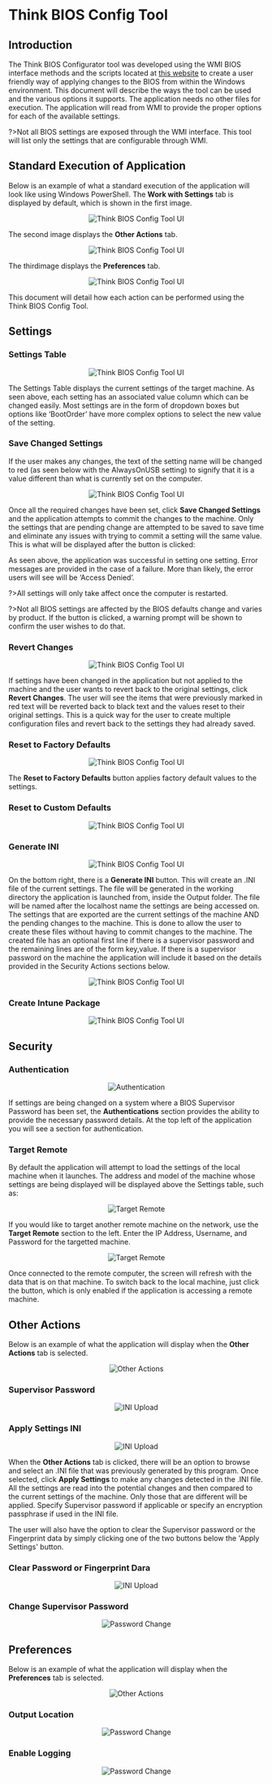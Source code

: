 # Think BIOS Config Tool

## Introduction

The Think BIOS Configurator tool was developed using the WMI BIOS interface methods and the scripts located at [this website](http://support.lenovo.com/us/en/documents/ht100612) <!--change the link here once new one is available--> to create a user friendly way of applying changes to the BIOS from within the Windows environment. This document will describe the ways the tool can be used and the various options it supports. The application needs no other files for execution. The application will read from WMI to provide the proper options for each of the available settings.

?>Not all BIOS settings are exposed through the WMI interface.  This tool will list only the settings that are configurable through WMI.</i>

## Standard Execution of Application
Below is an example of what a standard execution of the application will look like using Windows PowerShell. The **Work with Settings** tab is displayed by default, which is shown in the first image. 

<div style="text-align:center;">

![Think BIOS Config Tool UI](../img/reference/tbct_ps/tbctps1.png)
</div>

The second image displays the **Other Actions** tab.

<div style="text-align:center;">

![Think BIOS Config Tool UI](../img/reference/tbct_ps/tbctpsoa.png)
</div>

The thirdimage displays the **Preferences** tab.

<div style="text-align:center;">

![Think BIOS Config Tool UI](../img/reference/tbct_ps/tbctpspref.png)
</div>

This document will detail how each action can be performed using the Think BIOS Config Tool. 

## Settings

<!-- Insert Image here-->

### Settings Table 
<div style="text-align:center;">

![Think BIOS Config Tool UI](../img/reference/tbct_ps/tbctps1_2.png)
</div>

The Settings Table displays the current settings of the target machine. As seen above, each setting has an associated value column which can be changed easily. Most settings are in the form of dropdown boxes but options like ‘BootOrder’ have more complex options to select the new value of the setting. 

### Save Changed Settings <!-- {docsify-ignore} -->

If the user makes any changes, the text of the setting name will be changed to red (as seen below with the AlwaysOnUSB setting) to signify that it is a value different than what is currently set on the computer.

<div style="text-align:center;">

![Think BIOS Config Tool UI](../img/reference/tbct_ps/tbctps1_1.png)
</div>

Once all the required changes have been set, click **Save Changed Settings** and the application attempts to commit the changes to the machine. Only the settings that are pending change are attempted to be saved to save time and eliminate any issues with trying to commit a setting will the same value. This is what will be displayed after the button is clicked:

<!-- add message box of saved chnages here -->

As seen above, the application was successful in setting one setting. Error messages are provided in the case of a failure. More than likely, the error users will see will be ‘Access Denied’.

?>All settings will only take affect once the computer is restarted.

<!-- Is the bwlow paragraph and image still true? -->
<!--If a user closes the application with changes pending, a message will be displayed that there were pending changes. Unfortunately, there is a bug in Microsoft’s code that makes it so the closing of the application cannot be stopped once it is started.

<div style="text-align:center;padding-bottom:40px;padding-top:40px">

![Pending changes](../img/reference/tbct/tbct10.png)
</div>
-->

?>Not all BIOS settings are affected by the BIOS defaults change and varies by product. If the button is clicked, a warning prompt will be shown to confirm the user wishes to do that.

### Revert Changes <!-- {docsify-ignore} -->

<div style="text-align:center;">

![Think BIOS Config Tool UI](../img/reference/tbct_ps/tbctpsrevert_changes.png)
</div>

If settings have been changed in the application but not applied to the machine and the user wants to revert back to the original settings, click **Revert Changes**. <!-- make sure this is correct--> The user will see the items that were previously marked in red text will be reverted back to black text and the values reset to their original settings. This is a quick way for the user to create multiple configuration files and revert back to the settings they had already saved.

### Reset to Factory Defaults <!-- {docsify-ignore} -->

<div style="text-align:center;">

![Think BIOS Config Tool UI](../img/reference/tbct_ps/tbctpsreset_factory.png)
</div>

The **Reset to Factory Defaults** button applies factory default values to the settings.

### Reset to Custom Defaults <!-- {docsify-ignore} -->

<div style="text-align:center;">

![Think BIOS Config Tool UI](../img/reference/tbct_ps/tbctpsreset_custom.png)
</div>

### Generate INI <!-- {docsify-ignore} -->
<div style="text-align:center;">

![Think BIOS Config Tool UI](../img/reference/tbct_ps/tbctpsini_gen.png)
</div>

On the bottom right, there is a **Generate INI** button. This will create an .INI file of the current settings. The file will be generated in the working directory the application is launched from, inside the Output folder. The file will be named after the localhost name the settings are being accessed on. The settings that are exported are the current settings of the machine AND the pending changes to the machine. This is done to allow the user to create these files without having to commit changes to the machine. The created file has an optional first line if there is a supervisor password and the remaining lines are of the form key,value. If there is a supervisor password on the machine the application will include it based on the details provided in the Security Actions sections below. <!-- Make sure the file downloads in the same location or do we need to edit it? -->

<div style="text-align:center;">

![Think BIOS Config Tool UI](../img/reference/tbct_ps/tbctpsini_ex.png)
</div>

### Create Intune Package <!-- {docsify-ignore} -->

<div style="text-align:center;">

![Think BIOS Config Tool UI](../img/reference/tbct_ps/tbctpscreate_intune.png)
</div>

## Security

### Authentication <!-- {docsify-ignore} -->

<div style="text-align:center;">

![Authentication](../img/reference/tbct_ps/tbctps2.png)
</div>

If settings are being changed on a system where a BIOS Supervisor Password has been set, the **Authentications** section provides the ability to provide the necessary password details. At the top left of the application you will see a section for authentication.


### Target Remote <!-- {docsify-ignore} -->
By default the application will attempt to load the settings of the local machine when it launches. The address and model of the machine whose settings are being displayed will be displayed above the Settings table, such as:

<div style="text-align:center;">

![Target Remote](../img/reference/tbct_ps/tbctps3_1.png)
</div>


If you would like to target another remote machine on the network, use the **Target Remote** section to the left. Enter the IP Address, Username, and Password for the targetted machine. 

<div style="text-align:center;">

![Target Remote](../img/reference/tbct_ps/tbctps3.png)
</div>

<!-- Add images/error messages that may pop up if host is unreachable or the WMI service is unavailable -->

Once connected to the remote computer, the screen will refresh with the data that is on that machine. To switch back to the local machine, just click the <!--‘Target Local’ --> button, which is only enabled if the application is accessing a remote machine.  <!-- Add how to revert back? -->

<!-- ### Output Location --><!-- {docsify-ignore} -->

<!-- <div style="text-align:center;">![Output Location](../img/reference/tbct_ps/tbctps4.png)</div> -->






## Other Actions

Below is an example of what the application will display when the **Other Actions** tab is selected.

<div style="text-align:center;">

![Other Actions](../img/reference/tbct_ps/tbctpsoa.png)
</div>

### Supervisor Password <!-- {docsify-ignore} -->

<div style="text-align:center;">

![INI Upload](../img/reference/tbct_ps/tbctpsoa1.png)
</div>


### Apply Settings INI <!-- {docsify-ignore} -->

<div style="text-align:center;">

![INI Upload](../img/reference/tbct_ps/tbctpsoa2.png)
</div>

When the **Other Actions** tab is clicked, there will be an option to browse and select an .INI file that was previously generated by this program. Once selected, click **Apply Settings** to make any changes detected in the .INI file. All the settings are read into the potential changes and then compared to the current settings of the machine. Only those that are different will be applied. Specify Supervisor password if applicable or specify an encryption passphrase if used in the INI file. 

The user will also have the option to clear the Supervisor password or the Fingerprint data by simply clicking one of the two buttons below the 'Apply Settings' button.

### Clear Password or Fingerprint Dara <!-- {docsify-ignore} -->

<div style="text-align:center;">

![INI Upload](../img/reference/tbct_ps/tbctpsoa3.png)
</div>



### Change Supervisor Password <!-- {docsify-ignore} -->

<div style="text-align:center;">

![Password Change](../img/reference/tbct_ps/tbctpsoa4.png)
</div>



## Preferences

Below is an example of what the application will display when the **Preferences** tab is selected.

<div style="text-align:center;">

![Other Actions](../img/reference/tbct_ps/tbctpspref.png)
</div>

### Output Location <!-- {docsify-ignore} -->

<div style="text-align:center;">

![Password Change](../img/reference/tbct_ps/tbctpspref1.png)
</div>

### Enable Logging <!-- {docsify-ignore} -->

<div style="text-align:center;">

![Password Change](../img/reference/tbct_ps/tbctpspref2.png)
</div>

<!--### Execution via Command Line
This was a very important feature when developing this application.  By having command line execution of the application, the user can use this in deployment situations.  When used in this fashion, the application will flash briefly and suppress all notifications.  All command line parameters must be enclosed in quotation marks and have the following format: **"switch=key,value"**. There are no spaces around the equals sign. There are several switches that are supported. Order does not matter but parameters are processed from left to right. Therefore if for some reason the user provides any switch more than once the last one will be the one the application uses. If the user passes both the ‘config’ and ‘file’ switch in one command, the ‘file’ switch will take precedence over the ‘config’.

### File Switch

To apply a configuration or password file via the command line, the user would want to use the ‘file’ switch. The configuration file can be described either by a full path or just the name if it is located in the same folder as the application itself. Just like the ‘Apply config file’, all the settings will be processed and applied if they are different than the current settings on the machine.

Example:
```
ThinkBiosConfig.hta "file=C:\W550sConfig.ini"
```

### Config Switch
To apply a single configuration change, the user would want to use the "config" switch. This switch is mainly used for when the user wants to change just one setting and using a configuration file would be too much overhead. 

Example:
```
ThinkBiosConfig.hta "config=USB30Mode,Disable"
```

### Pass Switch
This switch is used in conjunction with both ‘file’ and ‘config’. If there is a supervisor password on the target machine, the application needs this information to apply the settings. 

In the case of the ‘file’ switch, the application will be expecting the encryption key that was used when creating the configuration file if the password was encrypted and stored in the file or the supervisor password itself. If there is an encrypted string at the beginning of the file, the application will attempt to decrypt the first line of the configuration file to retrieve the supervisor password that is stored in the file. 

?>This option must be used with a password file.

Example
```
ThinkBiosConfig.hta "file=C:\W550sConfig.ini" "pass=myEncryptionKey"
```

In the case of the ‘config’ switch, the application will be expecting the supervisor password itself. This will be passed to the application to save the setting properly.

Example:
```
ThinkBiosConfig.hta "config=USB30Mode,Disable" "pass=mySupervisorPassword"
```

Also if working with a different language than ‘US’ the user can enter their language along with the password in the following format (example demonstrates French password).

Example
```
ThinkBiosConfig.hta "config=USB30Mode,Disable" "pass=mySupervisorPassword,ascii,fr"
```

### Remote Switch
The remote feature allows the user to set the target computer before the application displays the first settings. This can be used in two ways: set the target computer and open the GUI or set the target computer and apply a command line switch to it. To set the target computer for the GUI, only include the ‘remote’ switch. 

Example:
```
ThinkBiosConfig.hta "remote=<IP_or_Hostname>"
```
To apply a command line switch to the remote machine, just use the previously described switches.  Remember order of the switches does not matter.
Example:
```
ThinkBiosConfig.hta "remote=<IP_or_Hostname>" "file=C:\W550sConfig.ini"
```

### Log Switch
Use this switch to control where the log file should be written to. By default, a log file with the name of machineType_serialNumber.txt will be created in the current directory with the tool.  

Example:
```
ThinkBiosConfig.hta "log=C:\path\to\log\"
```

### NoLog Switch
Use this switch to prevent the log file from being created or written to. The switch is case insensitive.

Example:
```
ThinkBiosConfig.hta "NoLog"
```

### Default Switch
Use this switch to apply the default settings to a computer quickly. The only parameter for this setting is a case insensitive "true". Only when it is provided will the settings be reset. No actions will be taken if any other string is provided.  

Example:
```
ThinkBiosConfig.hta "default=true"
```

### Help Switch
Shows a list of the most recent changes to the tool.
Example:
```
ThinkBiosConfig.hta "help"
```

### Deployment Situations
This application can be used in a deployment environment like MDT or Configuration Manager as long as support for HTA/HTML is enabled (MDT boot images provide this by default, ConfigMgr needs to have the feature enabled).  The application must be called after the disk has been partitioned.  In testing, placing the command during the Post-Install step seems like a good place.  Also remember that a restart is required to apply the settings.  

Example code for a task sequence step:
```
cmd.exe /c PathToApp\ThinkBiosConfig.hta "config=BootOrder,HDD0:PCILAN"
```

?>The ```cmd.exe /c``` is needed 9 out of 10 times when running as a Local System account.  In some cases it isn’t necessary but for consistency it is recommended.

### Troubleshooting
If a supervisor password exists and you know you are typing in the correct password but are receiving ‘Access Denied’ errors, restart the machine.  You may have exceeded the allowed attempts. The tool will validate the password to prevent exceeding the number of allowed attempts.

M910x has a slightly different ‘Load Defaults’ functionality. Once it is completed, you will no longer be able to see the settings until after a reboot.

Executing ThinkBiosConfig.hta under Powershell requires special attention when command line parameters are used. To pass the desired switches, Powershell needs them inside single quotes.

Example: 
```
ThinkBiosConfig.hta '"help"'  

ThinkBiosConfig.hta '"file=C:\W550sConfig.ini"' '"pass=myEncryptionKey"' -->
```